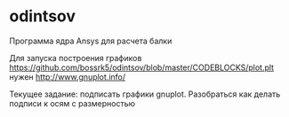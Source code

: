 # odintsov
Программа ядра Ansys для расчета балки

Для запуска построения графиков https://github.com/bossrk5/odintsov/blob/master/CODEBLOCKS/plot.plt нужен http://www.gnuplot.info/

Текущее задание: подписать графики gnuplot. Разобраться как делать подписи к осям с размерностью
